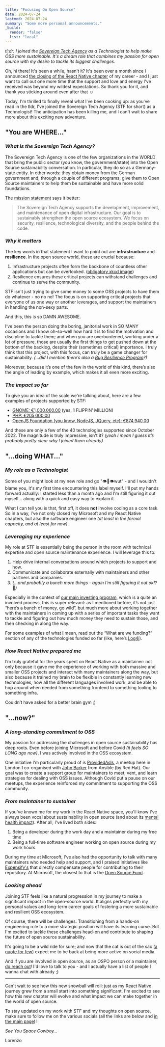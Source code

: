 ```yaml
---
title: "Focusing On Open Source"
date: 2024-07-24
lastmod: 2024-07-24
summary: "Some more personal announcements."
_build:
  render: "false"
  list: "local"
---
```


_tl;dr: I joined the [Sovereign Tech Agency](https://www.sovereign.tech//) as a Technologist to help make OSS more sustainable. It's a dream role that combines my passion for open source with my desire to tackle its biggest challenges._

Oh, hi there! It's been a while, hasn't it? It's been over a month since I announced [the closing of the React Native chapter](https://kelset.dev/blog/closing-the-react-native-chapter/) of my career - and I just want to call out one more time that the support and love and energy I've received was beyond my wildest expectations. So thank you for it, and thank you sticking around even after that ☺️

Today, I'm thrilled to finally reveal what I've been cooking up: as you've read in the tldr, I've joined the Sovereign Tech Agency (STF for short) as a Technologist! The anticipation has been killing me, and I can't wait to share more about this exciting new adventure.

## "You are WHERE..."

### _What is the Sovereign Tech Agency?_

The Sovereign Tech Agency is one of the few organizations in the WORLD that bring the public sector (you know, the government/state) into the Open Source sustainability conversation. In particular, they do so as a Germany-state entity. In other words: they obtain money from the German government and, through a couple of different programs, give them to Open Source maintainers to help them be sustainable and have more solid foundations.

The [mission statement](https://www.sovereign.tech//mission) says it better:

> The Sovereign Tech Agency supports the development, improvement, and maintenance of open digital infrastructure. Our goal is to sustainably strengthen the open source ecosystem. We focus on security, resilience, technological diversity, and the people behind the code.

### _Why it matters_

The key words in that statement I want to point out are **infrastructure** and **resilience**. In the open source world, these are crucial because:

1. Infrastructure projects often form the backbone of countless other applications but can be overlooked. ([obligatory xkcd image](https://xkcd.com/2347/))
2. Resilience ensures these critical projects can withstand challenges and continue to serve the community.

STF isn't just trying to give some money to some OSS projects to have them do whatever - no no no! The focus is on supporting critical projects that everyone of us one way or another leverages, and support the maintainers in handling the non-sexy parts.

And this, this is so DAMN AWESOME.

I’ve been the person doing the boring, janitorial work in SO MANY occasions and I know oh-so-well how hard it is to find the motivation and discipline to tackle them; and when you are overburdened, working under a lot of pressure, those are usually the first things to get pushed down at the bottom of the backlog, despite their (sometimes critical) importance. I truly think that this project, with this focus, can truly be a game changer for sustainability. _(…did I mention there’s also a [Bug Resilience Program](https://www.sovereign.tech//programs/bug-resilience)?)_

Moreover, because it’s one of the few in the world of this kind, there’s also the angle of leading by example, which makes it all even more exciting.

### _The impact so far_

To give you an idea of the scale we're talking about, here are a few examples of projects supported by STF:

- [GNOME: €1,000,000.00](https://www.sovereign.tech//tech/gnome) (yes, 1 FLIPPIN’ MILLION)
- [PHP: €205,000.00](https://www.sovereign.tech//tech/php)
- [OpenJS Foundation (you know, NodeJS, JQuery, etc): €874,940.00](https://www.sovereign.tech//tech/openjs)

And these are only a few of the 40 technologies supported since October 2022. The magnitude is truly impressive, isn't it? _(yeah I mean I guess it’s probably pretty clear why I joined them already)_

## "...doing WHAT..."

### _My role as a Technologist_

Some of you might look at my new role and go "👁️👄👁️wut" - and I wouldn't blame you, it's my first time encountering this label myself. I'll put my hands forward actually: I started less than a month ago and I'm still figuring it out myself… along with a quick and easy way to explain it.

What I can tell you is that, first off, it does **not** involve coding as a core task. So in a way, I've not only closed my Microsoft and my React Native chapters, but also the software engineer one _(at least in the formal capacity, and at least for now)_.

### _Leveraging my experience_

My role at STF is essentially being the person in the room with technical expertise and open source maintenance experience. I will leverage this to:

1. Help drive internal conversations around which projects to support and how.
2. Communicate and collaborate externally with maintainers and other partners and companies.
3. _(…and probably a bunch more things - again I’m still figuring it out ok!?_ 🤣*)*

Especially in the context of [our main investing program](https://www.sovereign.tech//programs/applications), which is a quite an involved process, this is super relevant: as I mentioned before, it’s not just “here’s a bunch of money, go wild”, but much more about working together with the maintainers in coming up with a series of important tasks they want to tackle and figuring out how much money they need to sustain those, and then checking in along the way.

For some examples of what I mean, read out the “What are we funding?” section of any of the technologies funded so far (like, here’s [Log4j](https://www.sovereign.tech//tech/log4j)).

### _How React Native prepared me_

I’m truly grateful for the years spent on React Native as a maintainer: not only because it gave me the experience of working with both massive and smaller OSS projects and interact with many maintainers along the way, but also because it trained my brain to be flexible in constantly learning new technologies, how all the different languages involved work, and be able to hop around when needed from something frontend to something tooling to something infra.

Couldn’t have asked for a better brain gym ;)

## "...now?"

### _A long-standing commitment to OSS_

My passion for addressing the challenges in open source sustainability has deep roots. Even before joining Microsoft and before Covid _(it feels SO LONG ago now)_, I was actively involved in the OSS ecosystem.

One initiative I'm particularly proud of is [ProvidedAsIs](https://github.com/provided-as-is), a meetup here in London I co-organised with [John Barker](https://x.com/the_gundalow) from Ansible (by Red Hat). Our goal was to create a support group for maintainers to meet, vent, and learn strategies for dealing with OSS issues. Although Covid put a pause on our meetups, the experience reinforced my commitment to supporting the OSS community.

### _From maintainer to sustainer_

If you've known me for my work in the React Native space, you'll know I've always been vocal about sustainability in open source (and about its [mental health impact](https://www.youtube.com/playlist?list=PLiD6R_aXkpLiMfS2YrhSgtSj09JJCaP2y)). After all, I've lived both sides:

1. Being a developer during the work day and a maintainer during my free time
2. Being a full-time software engineer working on open source during my work hours

During my time at Microsoft, I’ve also had the opportunity to talk with many maintainers who needed help and support, and I praised initiatives like [Expensify's](https://github.com/Expensify/App/blob/main/contributingGuides/CONTRIBUTING.md) that directly compensate people for contributing to their repository. At Microsoft, the closest to that is the [Open Source Fund](https://github.com/microsoft/foss-fund).

### _Looking ahead_

Joining STF feels like a natural progression in my journey to make a significant impact in the open-source world. It aligns perfectly with my personal values and long-term career goals of fostering a more sustainable and resilient OSS ecosystem.

Of course, there will be challenges. Transitioning from a hands-on engineering role to a more strategic position will have its learning curve. But I'm excited to tackle these challenges head-on and contribute to shaping the future of open source sustainability.

It's going to be a wild ride for sure; and now that the cat is out of the sac ([a quote for few](https://www.youtube.com/watch?v=r48o-AvHhFw)) expect me to be back at being more active on social media.

And if you are involved in open source, as an OSPO person or a maintainer, [do reach out](/)! I'd love to talk to you - and I actually have a list of people I wanna chat with already ;)

---

Can't wait to see how this new snowball will roll: just as my React Native journey grew from a small start into something significant, I'm excited to see how this new chapter will evolve and what impact we can make together in the world of open source.

To stay updated on my work with STF and my thoughts on open source, make sure to follow me on the various socials (all the links are below and [in the main page](/))!

_See You Space Cowboy…_

Lorenzo
